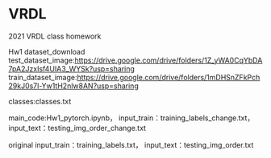 # VRDL
2021 VRDL class homework


Hw1 
dataset_download 
test_dataset_image:https://drive.google.com/drive/folders/1Z_yWA0CqYbDA7pA2JzxIsf4UIA3_WYSk?usp=sharing
train_dataset_image:https://drive.google.com/drive/folders/1mDHSnZFkPch29kJ0s7l-Yw1tH2nlw8AN?usp=sharing

classes:classes.txt

main_code:Hw1_pytorch.ipynb，
input_train：training_labels_change.txt，
input_text：testing_img_order_change.txt

original
input_train：training_labels.txt，
input_text：testing_img_order.txt

